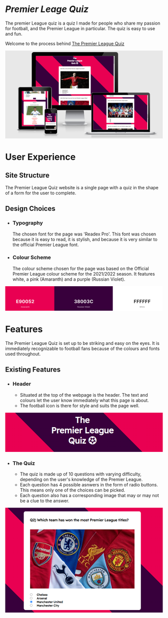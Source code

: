 # **_Premier Leage Quiz_**

The premier League quiz is a quiz I made for people who share my passion for football, and the Premier League in particular. The quiz is easy to use and fun.

Welcome to the process behind <a href="https://joeyo991.github.io/premierleague-quiz/" target="_blank" rel="noopener">The Premier League Quiz</a>

![Premier League Quiz responsive design](assets/readme-images/plqresponsive.png)

# User Experience

## Site Structure

The Premier League Quiz website is a single page with a quiz in the shape of a form for the user to complete.

## Design Choices

 * ### Typography
     The chosen font for the page was 'Readex Pro'. This font was chosen because it is easy to read, it is stylish, and because it is very similar to the official Premier League font.

 * ### Colour Scheme
     The colour scheme chosen for the page was based on the Official Premier League colour scheme for the 2021/2022 season. It features white, a pink (Amaranth) and a purple (Russian Violet).

![Colour Palate image](assets/readme-images/plqcolor-palate.png)

# Features

The Premier League Quiz is set up to be striking and easy on the eyes. It is immediately recognizable to football fans because of the colours and fonts used throughout.

## Existing Features
  * ### Header
    
    * Situated at the top of the webpage is the header. The text and colours let the user know immediately what this page is about.
    * The football icon is there for style and suits the page well.

![Quiz header](assets/readme-images/quiz-header.png)

  * ### The Quiz

      * The quiz is made up of 10 questions with varying difficulty, depending on the user's knowledge of the Premier League.
      * Each question has 4 possible asnwers in the form of radio buttons. This means only one of the choices can be picked.
      * Each question also has a corresponding image that may or may not be a clue to the answer.

![Quiz questions](assets/readme-images/quiz-question.png)